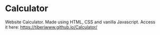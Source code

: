 # Calculator
Website Calculator. Made using HTML, CSS and vanilla Javascript.
Access it here: https://tiberiwww.github.io/Calculator/
